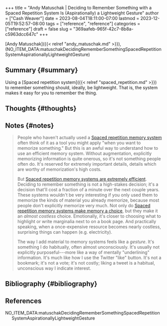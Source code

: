 +++
title = "Andy Matuschak | Deciding to Remember Something with a Spaced Repetition System Is (Aspirationally) a Lightweight Gesture"
author = ["Cash Weaver"]
date = 2023-08-04T18:11:00-07:00
lastmod = 2023-12-05T19:52:57-08:00
tags = ["reference", "reference"]
categories = ["reference"]
draft = false
slug = "369aafeb-965f-42c7-8b8a-c5963dcc647c"
+++

[Andy Matuschak]({{< relref "andy_matuschak.md" >}}), (NO_ITEM_DATA:matuschakDecidingRememberSomethingSpacedRepetitionSystemAspirationallyLightweightGesture)


## Summary {#summary}

Using a [Spaced repetition system]({{< relref "spaced_repetition.md" >}}) to remember something should, ideally, be lightweight. That is, the system makes it easy for you to remember the thing.


## Thoughts {#thoughts}


## Notes {#notes}

> People who haven't actually used a [Spaced repetition memory system](https://notes.andymatuschak.org/z2D1qPwddPktBjpNuwYFVva) often think of it as a tool you might apply "when you want to memorize something." But this is an awful way to understand how to use an efficient memory system. Without augmentation, explicitly memorizing information is quite onerous, so it's not something people often do. It's reserved for extremely important details, details which are worthy of memorization's high costs.
>
> But [Spaced repetition memory systems are extremely efficient](https://notes.andymatuschak.org/z64yjxVfMvJTSAjWFpyEtnA). Deciding to remember something is not a high-stakes decision; it's a decision that'll cost a fraction of a minute over the next couple years. These systems wouldn't be very interesting if you only used them to memorize the kinds of material you already memorize, because most people don't explicitly memorize very much. Not only do [Spaced repetition memory systems make memory a choice](https://notes.andymatuschak.org/zSTqsQ4ATXB61k3Z43TforN), but they make it an _almost costless_ choice. Emotionally, it's closer to choosing what to highlight or write marginalia next to on a book page. And practically speaking, when a once-expensive resource becomes nearly costless, surprising things can happen (e.g. electricity).
>
> The way I add material to memory systems feels like a _gesture_. It's something I do habitually, often almost unconsciously. It's usually not explicitly purposeful---more like a way of mentally "underlining" information. It's much like how I use the Twitter "like" button. It's not a bookmark; it's not a vote; it's not costly; liking a tweet is a habitual, unconscious way I indicate interest.


## Bibliography {#bibliography}

## References

<style>.csl-entry{text-indent: -1.5em; margin-left: 1.5em;}</style><div class="csl-bib-body">
  <div class="csl-entry">NO_ITEM_DATA:matuschakDecidingRememberSomethingSpacedRepetitionSystemAspirationallyLightweightGesture</div>
</div>
